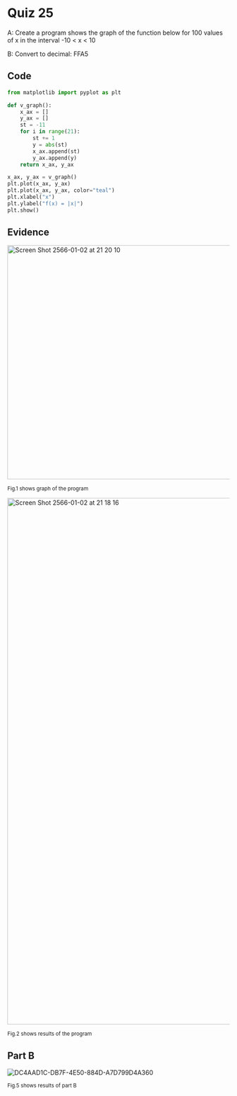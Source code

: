 # Quiz 25

A: Create a program shows the graph of the function below for 100 values of x in the interval -10 < x < 10 

B: Convert to decimal: FFA5


## Code

```py
from matplotlib import pyplot as plt

def v_graph():
    x_ax = []
    y_ax = []
    st = -11
    for i in range(21):
        st += 1
        y = abs(st)
        x_ax.append(st)
        y_ax.append(y)
    return x_ax, y_ax

x_ax, y_ax = v_graph()
plt.plot(x_ax, y_ax)
plt.plot(x_ax, y_ax, color="teal")
plt.xlabel("x")
plt.ylabel("f(x) = |x|")
plt.show()
```

## Evidence

<img width="529" alt="Screen Shot 2566-01-02 at 21 20 10" src="https://user-images.githubusercontent.com/111941936/210243657-e5faa94f-e07a-4caa-a07b-3be08d5132db.png">


<sub>Fig.1 shows graph of the program

<img width="1190" alt="Screen Shot 2566-01-02 at 21 18 16" src="https://user-images.githubusercontent.com/111941936/210243403-c0fa74d6-9064-4647-9685-83d84061a07e.png">

<sub>Fig.2 shows results of the program

## Part B

![DC4AAD1C-DB7F-4E50-884D-A7D799D4A360](https://user-images.githubusercontent.com/111941936/211253540-9d56298f-b4fa-464d-bdad-b6c869eb62b4.jpg)

<sub>Fig.5 shows results of part B
